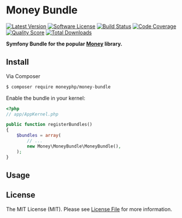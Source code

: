 # Money Bundle

[![Latest Version](https://img.shields.io/github/release/moneyphp/MoneyBundle.svg?style=flat-square)](https://github.com/moneyphp/MoneyBundle/releases)
[![Software License](https://img.shields.io/badge/license-MIT-brightgreen.svg?style=flat-square)](LICENSE)
[![Build Status](https://img.shields.io/travis/moneyphp/MoneyBundle.svg?style=flat-square)](https://travis-ci.org/moneyphp/MoneyBundle)
[![Code Coverage](https://img.shields.io/scrutinizer/coverage/g/moneyphp/MoneyBundle.svg?style=flat-square)](https://scrutinizer-ci.com/g/moneyphp/MoneyBundle)
[![Quality Score](https://img.shields.io/scrutinizer/g/moneyphp/MoneyBundle.svg?style=flat-square)](https://scrutinizer-ci.com/g/moneyphp/MoneyBundle)
[![Total Downloads](https://img.shields.io/packagist/dt/moneyphp/money-bundle.svg?style=flat-square)](https://packagist.org/packages/moneyphp/money-bundle)

**Symfony Bundle for the popular [Money](https://github.com/moneyphp/money) library.**


## Install

Via Composer

``` bash
$ composer require moneyphp/money-bundle
```

Enable the bundle in your kernel:

``` php
<?php
// app/AppKernel.php

public function registerBundles()
{
    $bundles = array(
        // ...
        new Money\MoneyBundle\MoneyBundle(),
    );
}
```


## Usage


## License

The MIT License (MIT). Please see [License File](LICENSE) for more information.
